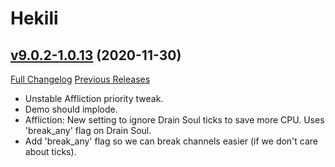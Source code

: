# Hekili

## [v9.0.2-1.0.13](https://github.com/Hekili/hekili/tree/v9.0.2-1.0.13) (2020-11-30)
[Full Changelog](https://github.com/Hekili/hekili/compare/v9.0.2-1.0.12...v9.0.2-1.0.13) [Previous Releases](https://github.com/Hekili/hekili/releases)

- Unstable Affliction priority tweak.  
- Demo should implode.  
- Affliction:  New setting to ignore Drain Soul ticks to save more CPU.  Uses 'break\_any' flag on Drain Soul.  
- Add 'break\_any' flag so we can break channels easier (if we don't care about ticks).  
